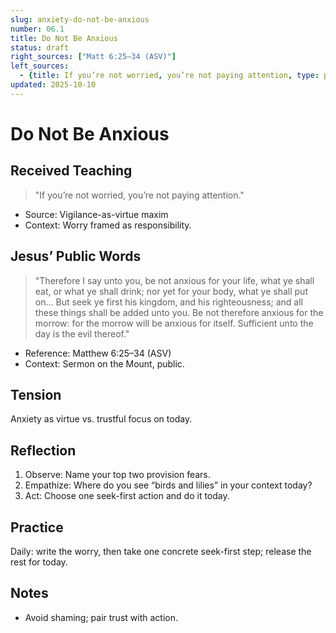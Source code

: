 ```yaml
---
slug: anxiety-do-not-be-anxious
number: 06.1
title: Do Not Be Anxious
status: draft
right_sources: ["Matt 6:25–34 (ASV)"]
left_sources:
  - {title: If you’re not worried, you’re not paying attention, type: paraphrase}
updated: 2025-10-10
---
```


# Do Not Be Anxious

## Received Teaching
> "If you’re not worried, you’re not paying attention."
- Source: Vigilance-as-virtue maxim
- Context: Worry framed as responsibility.

## Jesus’ Public Words
> "Therefore I say unto you, be not anxious for your life, what ye shall eat, or what ye shall drink; nor yet for your body, what ye shall put on... But seek ye first his kingdom, and his righteousness; and all these things shall be added unto you. Be not therefore anxious for the morrow: for the morrow will be anxious for itself. Sufficient unto the day is the evil thereof."
- Reference: Matthew 6:25–34 (ASV)
- Context: Sermon on the Mount, public.

## Tension
Anxiety as virtue vs. trustful focus on today.

## Reflection
1. Observe: Name your top two provision fears.
2. Empathize: Where do you see “birds and lilies” in your context today?
3. Act: Choose one seek-first action and do it today.

## Practice
Daily: write the worry, then take one concrete seek-first step; release the rest for today.

## Notes
- Avoid shaming; pair trust with action.